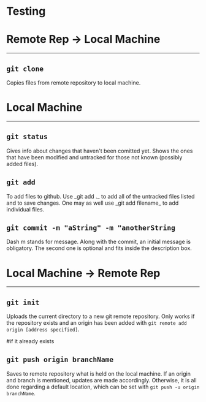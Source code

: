# Testing

<h1>Remote Rep -> Local Machine</h1>
<hr>
<h2><code>git clone</code></h2>
Copies files from remote repository to local machine.

<h1>Local Machine</h1>
<hr>
<h2><code>git status</code></h2>
Gives info about changes that haven't been comitted yet.
Shows the ones that have been modified and untracked for those not known
(possibly added files). 

<h2><code>git add</code></h2>
To add files to github. Use _git add ._ to add all of the untracked files listed
and to save changes. One may as well use _git add filename_ to add individual files.

<h2><code>git commit -m "aString" -m "anotherString</code></h2>
Dash m stands for message. Along with the commit, an initial message is obligatory.
The second one is optional and fits inside the description box.

<h1>Local Machine -> Remote Rep</h1>
<hr>

<h2><code>git init</code></h2>
Uploads the current directory to a new git remote repository. Only works if the repository exists and an origin has been added with <code>git remote add origin [address specified]</code>.

#if it already exists
<h2><code>git push origin branchName</code></h2>
Saves to remote repository what is held on the local machine. If an origin and branch is mentioned, updates are made accordingly. Otherwise, it is all done regarding a default location, which can be set with <code>git push -u origin branchName</code>.